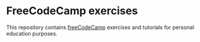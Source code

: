# FreeCodeCamp exercises

This repository contains [freeCodeCamp](https://www.freecodecamp.org/learn/) exercises and tutorials for personal education purposes.

